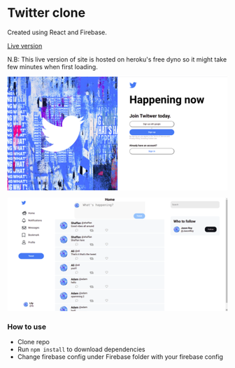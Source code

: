 # Twitter clone

Created using React and Firebase.

[Live version](https://mubashir-twitter.herokuapp.com/login)

N.B: This live version of site is hosted on heroku's free dyno so it might take few minutes when first loading.

![Login image](/public/images/login.png)

![Feed image](/public/images/feed.png)

### How to use

- Clone repo
- Run `npm install` to download dependencies
- Change firebase config under Firebase folder with your firebase config

